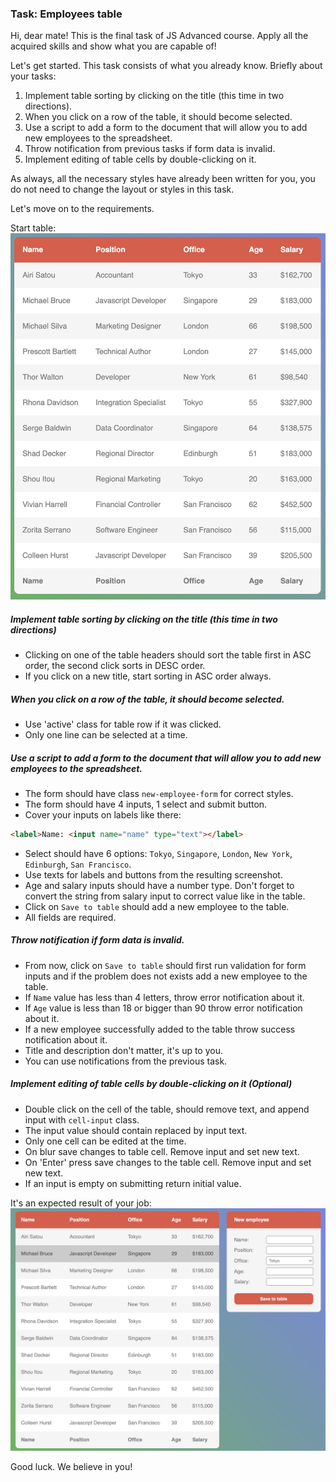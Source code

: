### Task: Employees table

Hi, dear mate!
This is the final task of JS Advanced course. Apply all the acquired skills and show what you are capable of!

Let's get started. This task consists of what you already know.
Briefly about your tasks:
1. Implement table sorting by clicking on the title (this time in two directions).
2. When you click on a row of the table, it should become selected.
3. Use a script to add a form to the document that will allow you to add new employees to the spreadsheet.
4. Throw notification from previous tasks if form data is invalid.
5. Implement editing of table cells by double-clicking on it.

As always, all the necessary styles have already been written for you, you do not need to change the layout or styles in this task.

Let's move on to the requirements.

Start table:
![Preview](./src/images/preview.png)

##### Implement table sorting by clicking on the title (this time in two directions)
- Clicking on one of the table headers should sort the table first in ASC order, the second click sorts in DESC order.
- If you click on a new title, start sorting in ASC order always.

##### When you click on a row of the table, it should become selected.
- Use 'active' class for table row if it was clicked.
- Only one line can be selected at a time.

##### Use a script to add a form to the document that will allow you to add new employees to the spreadsheet.
- The form should have class `new-employee-form` for correct styles.
- The form should have 4 inputs, 1 select and submit button.
- Cover your inputs on labels like there:
```html
<label>Name: <input name="name" type="text"></label>
```
- Select should have 6 options: `Tokyo`, `Singapore`, `London`, `New York`, `Edinburgh`, `San Francisco`.
- Use texts for labels and buttons from the resulting screenshot.
- Age and salary inputs should have a number type. Don't forget to convert the string from salary input to correct value like in the table.
- Click on `Save to table` should add a new employee to the table.
- All fields are required.

##### Throw notification if form data is invalid.
- From now, click on `Save to table` should first run validation for form inputs and if the problem does not exists add a new employee to the table.
- If `Name` value has less than 4 letters, throw error notification about it.
- If `Age` value is less than 18 or bigger than 90 throw error notification about it.
- If a new employee successfully added to the table throw success notification about it.
- Title and description don't matter, it's up to you.
- You can use notifications from the previous task.

##### Implement editing of table cells by double-clicking on it (Optional)   
- Double click on the cell of the table, should remove text, and append input with `cell-input` class.
- The input value should contain replaced by input text.
- Only one cell can be edited at the time.
- On blur save changes to table cell. Remove input and set new text.
- On 'Enter' press save changes to the table cell. Remove input and set new text.
- If an input is empty on submitting return initial value.

It's an expected result of your job:
![Result](./src/images/result.png)

Good luck. We believe in you!
